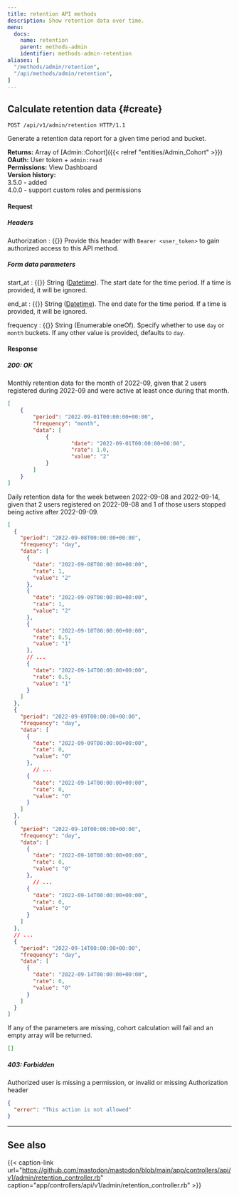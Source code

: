 ```yaml
---
title: retention API methods
description: Show retention data over time.
menu:
  docs:
    name: retention
    parent: methods-admin
    identifier: methods-admin-retention
aliases: [
  "/methods/admin/retention",
  "/api/methods/admin/retention",
]
---
```


<style>
#TableOfContents ul ul ul {display: none}
</style>

## Calculate retention data {#create}

```http
POST /api/v1/admin/retention HTTP/1.1
```

Generate a retention data report for a given time period and bucket.

**Returns:** Array of [Admin::Cohort]({{< relref "entities/Admin_Cohort" >}})\
**OAuth:** User token + `admin:read`\
**Permissions:** View Dashboard\
**Version history:**\
3.5.0 - added\
4.0.0 - support custom roles and permissions

#### Request

##### Headers

Authorization
: {{<required>}} Provide this header with `Bearer <user_token>` to gain authorized access to this API method.

##### Form data parameters

start_at
: {{<required>}} String ([Datetime](/api/datetime-format#datetime)). The start date for the time period. If a time is provided, it will be ignored.

end_at
: {{<required>}} String ([Datetime](/api/datetime-format#datetime)). The end date for the time period. If a time is provided, it will be ignored.

frequency
: {{<required>}} String (Enumerable oneOf). Specify whether to use `day` or `month` buckets. If any other value is provided, defaults to `day`.

#### Response
##### 200: OK

Monthly retention data for the month of 2022-09, given that 2 users registered during 2022-09 and were active at least once during that month.

```json
[
	{
		"period": "2022-09-01T00:00:00+00:00",
		"frequency": "month",
		"data": [
			{
					"date": "2022-09-01T00:00:00+00:00",
					"rate": 1.0,
					"value": "2"
			}
		]
	}
]
```

Daily retention data for the week between 2022-09-08 and 2022-09-14, given that 2 users registered on 2022-09-08 and 1 of those users stopped being active after 2022-09-09.

```json
[
  {
    "period": "2022-09-08T00:00:00+00:00",
    "frequency": "day",
    "data": [
      {
        "date": "2022-09-08T00:00:00+00:00",
        "rate": 1,
        "value": "2"
      },
      {
        "date": "2022-09-09T00:00:00+00:00",
        "rate": 1,
        "value": "2"
      },
      {
        "date": "2022-09-10T00:00:00+00:00",
        "rate": 0.5,
        "value": "1"
      },
      // ...
      {
        "date": "2022-09-14T00:00:00+00:00",
        "rate": 0.5,
        "value": "1"
      }
    ]
  },
  {
    "period": "2022-09-09T00:00:00+00:00",
    "frequency": "day",
    "data": [
      {
        "date": "2022-09-09T00:00:00+00:00",
        "rate": 0,
        "value": "0"
      },
		// ...
      {
        "date": "2022-09-14T00:00:00+00:00",
        "rate": 0,
        "value": "0"
      }
    ]
  },
  {
    "period": "2022-09-10T00:00:00+00:00",
    "frequency": "day",
    "data": [
      {
        "date": "2022-09-10T00:00:00+00:00",
        "rate": 0,
        "value": "0"
      },
		// ...
      {
        "date": "2022-09-14T00:00:00+00:00",
        "rate": 0,
        "value": "0"
      }
    ]
  },
  // ...
  {
    "period": "2022-09-14T00:00:00+00:00",
    "frequency": "day",
    "data": [
      {
        "date": "2022-09-14T00:00:00+00:00",
        "rate": 0,
        "value": "0"
      }
    ]
  }
]
```

If any of the parameters are missing, cohort calculation will fail and an empty array will be returned.

```json
[]
```

##### 403: Forbidden

Authorized user is missing a permission, or invalid or missing Authorization header

```json
{
  "error": "This action is not allowed"
}
```

---

## See also

{{< caption-link url="https://github.com/mastodon/mastodon/blob/main/app/controllers/api/v1/admin/retention_controller.rb" caption="app/controllers/api/v1/admin/retention_controller.rb" >}}